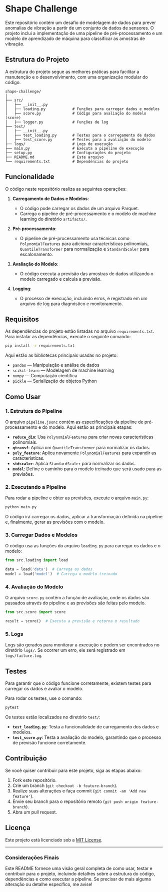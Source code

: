 # Shape Challenge

Este repositório contém um desafio de modelagem de dados para prever anomalias de vibração a partir de um conjunto de dados de sensores. O projeto inclui a implementação de uma pipeline de pré-processamento e um modelo de aprendizado de máquina para classificar as amostras de vibração.

## Estrutura do Projeto

A estrutura do projeto segue as melhores práticas para facilitar a manutenção e o desenvolvimento, com uma organização modular do código.

```
shape-challenge/
│
├── src/
│   ├── __init__.py
│   ├── loading.py            # Funções para carregar dados e modelos
│   ├── score.py              # Código para avaliação do modelo (score)
│   ├── logger.py             # Funções de log
├── test/
│   ├── __init__.py
│   ├── test_loading.py       # Testes para o carregamento de dados
│   ├── test_score.py         # Testes para a avaliação do modelo
├── logs/                     # Logs de execução
├── main.py                   # Executa a pipeline de execução
├── setup.py                  # Configurações do projeto
├── README.md                 # Este arquivo
└── requirements.txt          # Dependências do projeto
```

## Funcionalidade

O código neste repositório realiza as seguintes operações:

1. **Carregamento de Dados e Modelos**:
   - O código pode carregar os dados de um arquivo Parquet.
   - Carrega o pipeline de pré-processamento e o modelo de machine learning do diretório `artifacts/`.

2. **Pré-processamento**:
   - O pipeline de pré-processamento usa técnicas como `PolynomialFeatures` para adicionar características polinomiais, `QuantileTransformer` para normalização e `StandardScaler` para escalonamento.
   
3. **Avaliação do Modelo**:
   - O código executa a previsão das amostras de dados utilizando o modelo carregado e calcula a previsão.

4. **Logging**:
   - O processo de execução, incluindo erros, é registrado em um arquivo de log para diagnóstico e monitoramento.

## Requisitos

As dependências do projeto estão listadas no arquivo `requirements.txt`. Para instalar as dependências, execute o seguinte comando:

```bash
pip install -r requirements.txt
```

Aqui estão as bibliotecas principais usadas no projeto:

- `pandas` — Manipulação e análise de dados
- `scikit-learn` — Modelagem de machine learning
- `numpy` — Computação científica
- `pickle` — Serialização de objetos Python

## Como Usar

### 1. Estrutura do Pipeline

O arquivo `pipeline.jsonc` contém as especificações da pipeline de pré-processamento e do modelo. Aqui estão as principais etapas:

- **`reduce_dim`**: Usa `PolynomialFeatures` para criar novas características polinomiais.
- **`qtransf`**: Aplica um `QuantileTransformer` para normalizar os dados.
- **`poly_feature`**: Aplica novamente `PolynomialFeatures` para expandir as características.
- **`stdscaler`**: Aplica `StandardScaler` para normalizar os dados.
- **`model`**: Define o caminho para o modelo treinado que será usado para as previsões.

### 2. Executando a Pipeline

Para rodar a pipeline e obter as previsões, execute o arquivo `main.py`:

```bash
python main.py
```

O código irá carregar os dados, aplicar a transformação definida na pipeline e, finalmente, gerar as previsões com o modelo.

### 3. Carregar Dados e Modelos

O código usa as funções do arquivo `loading.py` para carregar os dados e o modelo:

```python
from src.loading import load

data = load('data')  # Carrega os dados
model = load('model')  # Carrega o modelo treinado
```

### 4. Avaliação do Modelo

O arquivo `score.py` contém a função de avaliação, onde os dados são passados através do pipeline e as previsões são feitas pelo modelo.

```python
from src.score import score

result = score()  # Executa a previsão e retorna o resultado
```

### 5. Logs

Logs são gerados para monitorar a execução e podem ser encontrados no diretório `logs/`. Se ocorrer um erro, ele será registrado em `logs/failure.log`.

## Testes

Para garantir que o código funcione corretamente, existem testes para carregar os dados e avaliar o modelo.

Para rodar os testes, use o comando:

```bash
pytest
```

Os testes estão localizados no diretório `test/`:

- **`test_loading.py`**: Testa a funcionalidade de carregamento dos dados e modelos.
- **`test_score.py`**: Testa a avaliação do modelo, garantindo que o processo de previsão funcione corretamente.

## Contribuição

Se você quiser contribuir para este projeto, siga as etapas abaixo:

1. Fork este repositório.
2. Crie um branch (`git checkout -b feature-branch`).
3. Realize suas alterações e faça commit (`git commit -am 'Add new feature'`).
4. Envie seu branch para o repositório remoto (`git push origin feature-branch`).
5. Abra um pull request.

## Licença

Este projeto está licenciado sob a [MIT License](LICENSE).

---

### Considerações Finais

Este README fornece uma visão geral completa de como usar, testar e contribuir para o projeto, incluindo detalhes sobre a estrutura do código, dependências e como executar a pipeline. Se precisar de mais alguma alteração ou detalhe específico, me avise!
